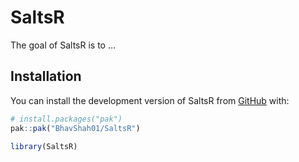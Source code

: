 
<!-- README.md is generated from README.Rmd. Please edit that file -->

# SaltsR

<!-- badges: start -->
<!-- badges: end -->

The goal of SaltsR is to …

## Installation

You can install the development version of SaltsR from
[GitHub](https://github.com/) with:

``` r
# install.packages("pak")
pak::pak("BhavShah01/SaltsR")
```

``` r
library(SaltsR)
```
